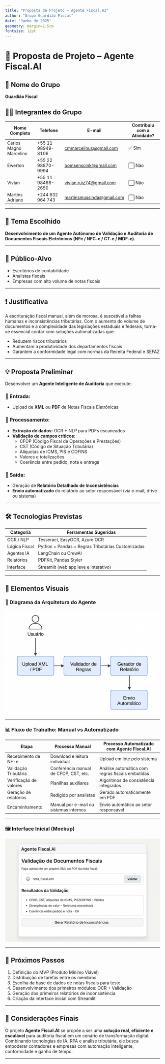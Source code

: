```yaml
---
title: "Proposta de Projeto – Agente Fiscal.AI"
author: "Grupo Guardião Fiscal"
date: "Junho de 2025"
geometry: margin=2.5cm
fontsize: 12pt
---
```


# 🧾 Proposta de Projeto – Agente Fiscal.AI

## 👥 Nome do Grupo
**Guardião Fiscal**

## 👨‍💻 Integrantes do Grupo
| Nome Completo          | Telefone          | E-mail                         | Contribuiu com a Atividade? |
| ---------------------- | ----------------- | ------------------------------ | --------------------------- |
| Carlos Magno Marcelino | +55 11 98949-8106 | cmmarcelinus@gmail.com         | ✅ Sim                      |
| Ewerton                | +55 22 98870-9994 | bomsensoink@gmail.com          | ⬜ Não                      |
| Vivian                 | +55 11 98488-2650 | vivian.ruiz74@gmail.com        | ⬜ Não                      |
| Martins Adriano        | +244 932 964 743  | martinsmussinda@gmail.com      | ⬜ Não                      |

---

## 🎯 Tema Escolhido

**Desenvolvimento de um Agente Autônomo de Validação e Auditoria de Documentos Fiscais Eletrônicos (NFe / NFC-e / CT-e / MDF-e).**

---

## 👤 Público-Alvo

- Escritórios de contabilidade  
- Analistas fiscais  
- Empresas com alto volume de notas fiscais

---

## ❗ Justificativa

A escrituração fiscal manual, além de morosa, é suscetível a falhas humanas e inconsistências tributárias. Com o aumento do volume de documentos e a complexidade das legislações estaduais e federais, torna-se essencial contar com soluções automatizadas que:

- Reduzem riscos tributários  
- Aumentam a produtividade dos departamentos fiscais  
- Garantem a conformidade legal com normas da Receita Federal e SEFAZ

---

## 💡 Proposta Preliminar

Desenvolver um **Agente Inteligente de Auditoria** que execute:

### 🔹 Entrada:
- Upload de **XML** ou **PDF** de Notas Fiscais Eletrônicas

### 🔹 Processamento:
- **Extração de dados:** OCR + NLP para PDFs escaneados
- **Validação de campos críticos:**
  - CFOP (Código Fiscal de Operações e Prestações)
  - CST (Código de Situação Tributária)
  - Alíquotas de ICMS, PIS e COFINS
  - Valores e totalizações
  - Coerência entre pedido, nota e entrega

### 🔹 Saída:
- Geração de **Relatório Detalhado de Inconsistências**
- **Envio automatizado** do relatório ao setor responsável (via e-mail, drive ou sistema)

---

## 🛠️ Tecnologias Previstas

| Categoria       | Ferramentas Sugeridas                                   |
|----------------|----------------------------------------------------------|
| OCR / NLP      | Tesseract, EasyOCR, Azure OCR                            |
| Lógica Fiscal  | Python + Pandas + Regras Tributárias Customizadas        |
| Agentes IA     | LangChain ou CrewAI                                      |
| Relatórios     | PDFKit, Pandas Styler                                    |
| Interface      | Streamlit (web app leve e interativo)                    |

---

## 🧩 Elementos Visuais

### 📌 Diagrama da Arquitetura do Agente

![Diagrama da Arquitetura](imagens/diagrama_arquitetura.png)

---

### 📊 Fluxo de Trabalho: Manual vs Automatizado

| Etapa                  | Processo Manual                              | Processo Automatizado com Agente Fiscal.AI        |
|------------------------|----------------------------------------------|----------------------------------------------------|
| Recebimento de NF-e    | Download e leitura individual                | Upload em lote pelo sistema                        |
| Validação Tributária   | Conferência manual de CFOP, CST, etc.       | Análise automática com regras fiscais embutidas    |
| Verificação de valores | Planilhas auxiliares                         | Algoritmos de consistência integrados              |
| Geração de relatórios  | Redigido por analistas                       | Gerado automaticamente em PDF                      |
| Encaminhamento         | Manual por e-mail ou sistemas internos       | Envio automático ao setor responsável              |

---

### 🖼️ Interface Inicial (Mockup)

![Mockup da Interface](imagens/mockup_interface.png)

---

## 📍 Próximos Passos

1. Definição do MVP (Produto Mínimo Viável)
2. Distribuição de tarefas entre os membros
3. Escolha da base de dados de notas fiscais para teste
4. Desenvolvimento dos primeiros módulos: OCR + Validação
5. Geração dos primeiros relatórios de inconsistência
6. Criação da interface inicial com Streamlit

---

## 📢 Considerações Finais

O projeto **Agente Fiscal.AI** se propõe a ser uma **solução real, eficiente e escalável** para auditoria fiscal em um cenário de transformação digital. Combinando tecnologias de IA, RPA e análise tributária, ele busca empoderar contadores e empresas com automação inteligente, conformidade e ganho de tempo.

---

